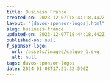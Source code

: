 ```yaml
---
title: Business France
created-on: 2023-12-07T18:44:18.442Z
layout: "[davos-sponsor-logos].html"
slug: business-france
updated-on: 2023-12-07T18:44:18.442Z
published-on: null
f_sponsor-logo:
  url: /assets/images/calque_1.svg
  alt: null
tags: davos-sponsor-logos
date: 2024-01-08T17:21:32.590Z
---
```

